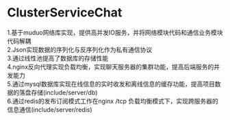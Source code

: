 # ClusterServiceChat
1.基于muduo网络库实现，提供高并发IO服务，并将网络模块代码和通信业务模块代码解耦  
2.Json实现数据的序列化与反序列化作为私有通信协议  
3.通过线性池提高了数据库的存储性能  
4.nginx反向代理实现负载均衡，实现聊天服务器的集群功能，提高后端服务的并发能力  
5.通过mysql数据库实现在线信息的实时收发和离线信息的缓存功能，提高项目数据的落盘存储(include/server/db)  
6.通过redis的发布订阅模式工作在nginx /tcp 负载均衡模式下，实现跨服务器的信息通信(include/server/redis)  


